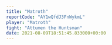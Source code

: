 ```yaml
---
title: "Matroth"
reportCode: "AY1wQfdJ3FnWykmL"
player: "Matroth"
fight: "Attumen the Huntsman"
date: 2021-08-09T18:51:45.833000+00:00
---
```

